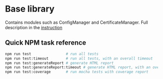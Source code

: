 # Base library

Contains modules such as ConfigManager and CertificateManager. Full description in the
[instruction](../../docs/technical_description/packages/base.md)

## Quick NPM task reference

```bash
npm run test                # run all tests
npm run test:timeout        # run all tests, with an overall timeout
npm run test:generateReport # generate HTML report
npm run test:generateReport:timeout # generate HTML report, with an overall timeout
npm run test:coverage       # run mocha tests with coverage report
```
